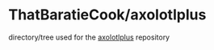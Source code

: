
# ThatBaratieCook/axolotlplus

directory/tree used for the [axolotlplus](https://github.com/ThatBaratieCook/AxolotlPlus) repository
